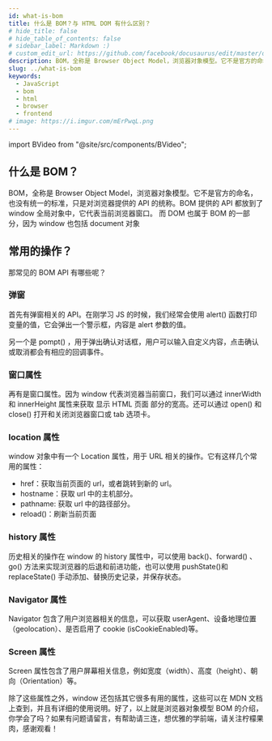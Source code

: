 ```yaml
---
id: what-is-bom
title: 什么是 BOM？与 HTML DOM 有什么区别？
# hide_title: false
# hide_table_of_contents: false
# sidebar_label: Markdown :)
# custom_edit_url: https://github.com/facebook/docusaurus/edit/master/docs/api-doc-markdown.md
description: BOM，全称是 Browser Object Model，浏览器对象模型。它不是官方的命名，也没有统一的标准，只是对浏览器提供的 API 的统称。BOM 提供的 API 都放到了 window 全局对象中，它代表当前浏览器窗口。 而 DOM 也属于 BOM 的一部分，因为 window 也包括 document 对象。
slug: ../what-is-bom
keywords:
  - JavaScript
  - bom
  - html
  - browser
  - frontend
# image: https://i.imgur.com/mErPwqL.png
---
```


import BVideo from "@site/src/components/BVideo";

<BVideo src="//player.bilibili.com/player.html?aid=670351065&bvid=BV1Qa4y1p7rC&cid=257703470&page=1" bsrc="https://www.bilibili.com/video/BV1Qa4y1p7rC/"/>

## 什么是 BOM？

BOM，全称是 Browser Object Model，浏览器对象模型。它不是官方的命名，也没有统一的标准，只是对浏览器提供的 API 的统称。BOM 提供的 API 都放到了 window 全局对象中，它代表当前浏览器窗口。 而 DOM 也属于 BOM 的一部分，因为 window 也包括 document 对象

## 常用的操作？

那常见的 BOM API 有哪些呢？

### 弹窗

首先有弹窗相关的 API。在刚学习 JS 的时候，我们经常会使用 alert() 函数打印变量的值，它会弹出一个警示框，内容是 alert 参数的值。

另一个是 pompt() ，用于弹出确认对话框，用户可以输入自定义内容，点击确认或取消都会有相应的回调事件。

### 窗口属性

再有是窗口属性。因为 window 代表浏览器当前窗口，我们可以通过 innerWidth 和 innerHeight 属性来获取 显示 HTML 页面 部分的宽高。还可以通过 open() 和 close() 打开和关闭浏览器窗口或 tab 选项卡。

### location 属性

window 对象中有一个 Location 属性，用于 URL 相关的操作。它有这样几个常用的属性：

- href：获取当前页面的 url，或者跳转到新的 url。
- hostname：获取 url 中的主机部分。
- pathname: 获取 url 中的路径部分。
- reload()：刷新当前页面

### history 属性

历史相关的操作在 window 的 history 属性中，可以使用 back()、forward() 、go() 方法来实现浏览器的后退和前进功能，也可以使用 pushState()和 replaceState() 手动添加、替换历史记录，并保存状态。

### Navigator 属性

Navigator 包含了用户浏览器相关的信息，可以获取 userAgent、设备地理位置（geolocation）、是否启用了 cookie (isCookieEnabled)等。

### Screen 属性

Screen 属性包含了用户屏幕相关信息，例如宽度（width）、高度（height）、朝向（Orientation）等。


除了这些属性之外，window 还包括其它很多有用的属性，这些可以在 MDN 文档上查到，并且有详细的使用说明。好了，以上就是浏览器对象模型 BOM 的介绍，你学会了吗？如果有问题请留言，有帮助请三连，想优雅的学前端，请关注柠檬果肉，感谢观看！